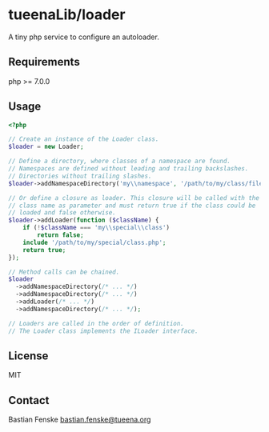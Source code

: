 tueenaLib/loader
================
A tiny php service to configure an autoloader.

Requirements
------------
php >= 7.0.0

Usage
-----
```php
<?php

// Create an instance of the Loader class.
$loader = new Loader;

// Define a directory, where classes of a namespace are found.
// Namespaces are defined without leading and trailing backslashes.
// Directories without trailing slashes.
$loader->addNamespaceDirectory('my\\namespace', '/path/to/my/class/files');

// Or define a closure as loader. This closure will be called with the
// class name as parameter and must return true if the class could be
// loaded and false otherwise.
$loader->addLoader(function ($className) {
	if (!$className === 'my\\special\\class')
		return false;
	include '/path/to/my/special/class.php';
	return true;
});

// Method calls can be chained.
$loader
  ->addNamespaceDirectory(/* ... */)
  ->addNamespaceDirectory(/* ... */)
  ->addLoader(/* ... */)
  ->addNamespaceDirectory(/* ... */);

// Loaders are called in the order of definition.
// The Loader class implements the ILoader interface.
```

License
-------
MIT

Contact
-------
Bastian Fenske <bastian.fenske@tueena.org>
